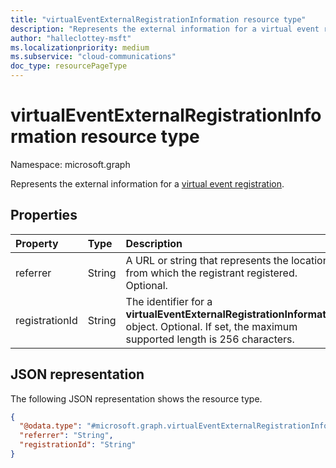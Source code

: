 ```yaml
---
title: "virtualEventExternalRegistrationInformation resource type"
description: "Represents the external information for a virtual event registration."
author: "halleclottey-msft"
ms.localizationpriority: medium
ms.subservice: "cloud-communications"
doc_type: resourcePageType
---
```


# virtualEventExternalRegistrationInformation resource type

Namespace: microsoft.graph

Represents the external information for a [virtual event registration](../resources/virtualeventregistration.md).

## Properties

|Property|Type|Description|
|:---|:---|:---|
|referrer|String| A URL or string that represents the location from which the registrant registered. Optional. |
|registrationId|String| The identifier for a **virtualEventExternalRegistrationInformation** object. Optional. If set, the maximum supported length is 256 characters.|

## JSON representation

The following JSON representation shows the resource type.

<!-- {
  "blockType": "resource",
  "@odata.type": "microsoft.graph.virtualEventExternalRegistrationInformation"
}
-->
``` json
{
  "@odata.type": "#microsoft.graph.virtualEventExternalRegistrationInformation",
  "referrer": "String",
  "registrationId": "String"
}
```
